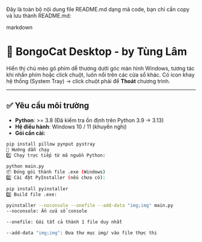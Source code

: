 Đây là toàn bộ nội dung file README.md dạng mã code, bạn chỉ cần copy và lưu thành README.md:

markdown
 
# 🐾 BongoCat Desktop - by Tùng Lâm

Hiển thị chú mèo gõ phím dễ thương dưới góc màn hình Windows, tương tác khi nhấn phím hoặc click chuột, luôn nổi trên các cửa sổ khác. Có icon khay hệ thống (System Tray) → click chuột phải để **Thoát** chương trình.

---

## ✅ Yêu cầu môi trường

- **Python**: >= 3.8 (Đã kiểm tra ổn định trên Python 3.9 → 3.13)
- **Hệ điều hành**: Windows 10 / 11 (khuyến nghị)
- **Gói cần cài:**

```bash
pip install pillow pynput pystray
🚀 Hướng dẫn chạy
1️⃣ Chạy trực tiếp từ mã nguồn Python:
 
python main.py
📦 Đóng gói thành file .exe (Windows)
2️⃣ Cài đặt PyInstaller (nếu chưa có):
 
pip install pyinstaller
3️⃣ Build file .exe:
 
pyinstaller --noconsole --onefile --add-data "img;img" main.py
--noconsole: Ẩn cửa sổ console

--onefile: Gói tất cả thành 1 file duy nhất

--add-data "img;img": Đưa thư mục img/ vào file thực thi